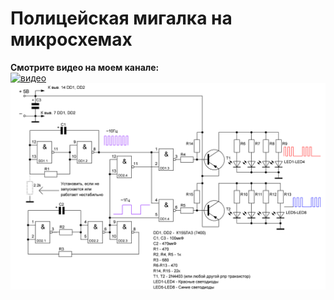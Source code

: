 # Полицейская мигалка на микросхемах
**Смотрите видео на моем канале:**  
[![видео](https://img.youtube.com/vi/M3WqHbSStK0/0.jpg)](https://www.youtube.com/watch?v=M3WqHbSStK0)
![схема](scheme.png)

